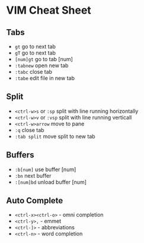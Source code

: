 # VIM Cheat Sheet

## Tabs

- `gt` go to next tab
- `gT` go to next tab
- `[num]gt` go to tab [num]
- `:tabnew` open new tab
- `:tabc` close tab
- `:tabe` edit file in new tab

## Split

- `<ctrl-w>s` or `:sp` split with line running horizontally
- `<ctrl-w>v` or `:vsp` split with line running verticall
- `<ctrl-w>arrow` move to pane
- `:q` close tab
- `:tab split` move split to new tab

## Buffers

- `:b[num]` use buffer [num]
- `:bn` next buffer
- `:[num]bd` unload buffer [num]

## Auto Complete

- `<ctrl-x><ctrl-o>` - omni completion
- `<ctrl-y>,` - emmet
- `<ctrl-]>` - abbreviations
- `<ctrl-n>` - word completion
